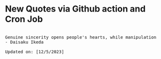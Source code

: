 # New Quotes via Github action and Cron Job

<pre>
<!-- #quote -->
Genuine sincerity opens people's hearts, while manipulation causes them to close.
- Daisaku Ikeda

Updated on: [12/5/2023]
<!-- #quoteEnd -->
</pre>
